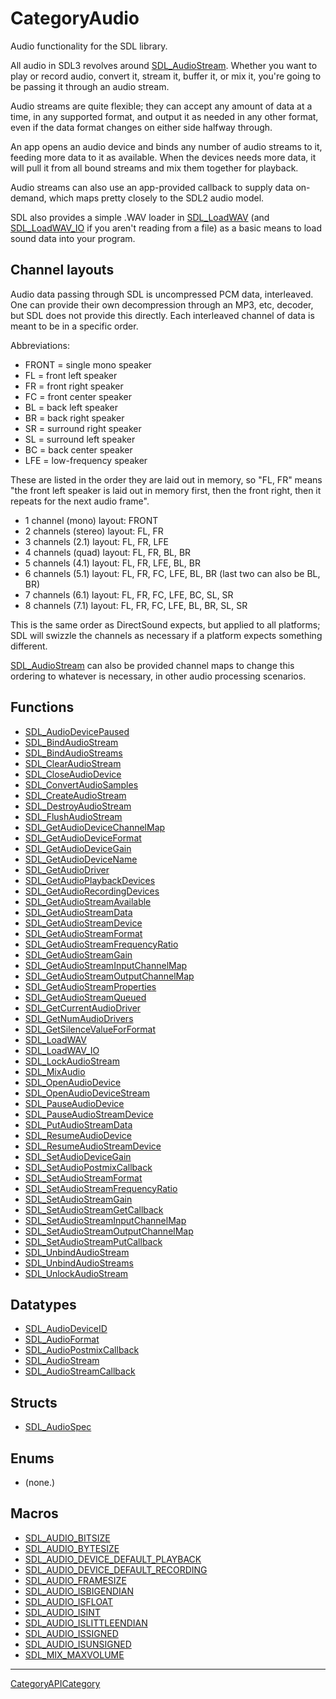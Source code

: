 # CategoryAudio

Audio functionality for the SDL library.

All audio in SDL3 revolves around [SDL_AudioStream](SDL_AudioStream).
Whether you want to play or record audio, convert it, stream it, buffer it,
or mix it, you're going to be passing it through an audio stream.

Audio streams are quite flexible; they can accept any amount of data at a
time, in any supported format, and output it as needed in any other format,
even if the data format changes on either side halfway through.

An app opens an audio device and binds any number of audio streams to it,
feeding more data to it as available. When the devices needs more data, it
will pull it from all bound streams and mix them together for playback.

Audio streams can also use an app-provided callback to supply data
on-demand, which maps pretty closely to the SDL2 audio model.

SDL also provides a simple .WAV loader in [SDL_LoadWAV](SDL_LoadWAV) (and
[SDL_LoadWAV_IO](SDL_LoadWAV_IO) if you aren't reading from a file) as a
basic means to load sound data into your program.

## Channel layouts

Audio data passing through SDL is uncompressed PCM data, interleaved. One
can provide their own decompression through an MP3, etc, decoder, but SDL
does not provide this directly. Each interleaved channel of data is meant
to be in a specific order.

Abbreviations:

- FRONT = single mono speaker
- FL = front left speaker
- FR = front right speaker
- FC = front center speaker
- BL = back left speaker
- BR = back right speaker
- SR = surround right speaker
- SL = surround left speaker
- BC = back center speaker
- LFE = low-frequency speaker

These are listed in the order they are laid out in memory, so "FL, FR"
means "the front left speaker is laid out in memory first, then the front
right, then it repeats for the next audio frame".

- 1 channel (mono) layout: FRONT
- 2 channels (stereo) layout: FL, FR
- 3 channels (2.1) layout: FL, FR, LFE
- 4 channels (quad) layout: FL, FR, BL, BR
- 5 channels (4.1) layout: FL, FR, LFE, BL, BR
- 6 channels (5.1) layout: FL, FR, FC, LFE, BL, BR (last two can also be
  BL, BR)
- 7 channels (6.1) layout: FL, FR, FC, LFE, BC, SL, SR
- 8 channels (7.1) layout: FL, FR, FC, LFE, BL, BR, SL, SR

This is the same order as DirectSound expects, but applied to all
platforms; SDL will swizzle the channels as necessary if a platform expects
something different.

[SDL_AudioStream](SDL_AudioStream) can also be provided channel maps to
change this ordering to whatever is necessary, in other audio processing
scenarios.

<!-- END CATEGORY DOCUMENTATION -->

## Functions

<!-- DO NOT HAND-EDIT CATEGORY LISTS, THEY ARE AUTOGENERATED AND WILL BE OVERWRITTEN, BASED ON TAGS IN INDIVIDUAL PAGE FOOTERS. EDIT THOSE INSTEAD. -->
<!-- BEGIN CATEGORY LIST: CategoryAudio, CategoryAPIFunction -->
- [SDL_AudioDevicePaused](SDL_AudioDevicePaused)
- [SDL_BindAudioStream](SDL_BindAudioStream)
- [SDL_BindAudioStreams](SDL_BindAudioStreams)
- [SDL_ClearAudioStream](SDL_ClearAudioStream)
- [SDL_CloseAudioDevice](SDL_CloseAudioDevice)
- [SDL_ConvertAudioSamples](SDL_ConvertAudioSamples)
- [SDL_CreateAudioStream](SDL_CreateAudioStream)
- [SDL_DestroyAudioStream](SDL_DestroyAudioStream)
- [SDL_FlushAudioStream](SDL_FlushAudioStream)
- [SDL_GetAudioDeviceChannelMap](SDL_GetAudioDeviceChannelMap)
- [SDL_GetAudioDeviceFormat](SDL_GetAudioDeviceFormat)
- [SDL_GetAudioDeviceGain](SDL_GetAudioDeviceGain)
- [SDL_GetAudioDeviceName](SDL_GetAudioDeviceName)
- [SDL_GetAudioDriver](SDL_GetAudioDriver)
- [SDL_GetAudioPlaybackDevices](SDL_GetAudioPlaybackDevices)
- [SDL_GetAudioRecordingDevices](SDL_GetAudioRecordingDevices)
- [SDL_GetAudioStreamAvailable](SDL_GetAudioStreamAvailable)
- [SDL_GetAudioStreamData](SDL_GetAudioStreamData)
- [SDL_GetAudioStreamDevice](SDL_GetAudioStreamDevice)
- [SDL_GetAudioStreamFormat](SDL_GetAudioStreamFormat)
- [SDL_GetAudioStreamFrequencyRatio](SDL_GetAudioStreamFrequencyRatio)
- [SDL_GetAudioStreamGain](SDL_GetAudioStreamGain)
- [SDL_GetAudioStreamInputChannelMap](SDL_GetAudioStreamInputChannelMap)
- [SDL_GetAudioStreamOutputChannelMap](SDL_GetAudioStreamOutputChannelMap)
- [SDL_GetAudioStreamProperties](SDL_GetAudioStreamProperties)
- [SDL_GetAudioStreamQueued](SDL_GetAudioStreamQueued)
- [SDL_GetCurrentAudioDriver](SDL_GetCurrentAudioDriver)
- [SDL_GetNumAudioDrivers](SDL_GetNumAudioDrivers)
- [SDL_GetSilenceValueForFormat](SDL_GetSilenceValueForFormat)
- [SDL_LoadWAV](SDL_LoadWAV)
- [SDL_LoadWAV_IO](SDL_LoadWAV_IO)
- [SDL_LockAudioStream](SDL_LockAudioStream)
- [SDL_MixAudio](SDL_MixAudio)
- [SDL_OpenAudioDevice](SDL_OpenAudioDevice)
- [SDL_OpenAudioDeviceStream](SDL_OpenAudioDeviceStream)
- [SDL_PauseAudioDevice](SDL_PauseAudioDevice)
- [SDL_PauseAudioStreamDevice](SDL_PauseAudioStreamDevice)
- [SDL_PutAudioStreamData](SDL_PutAudioStreamData)
- [SDL_ResumeAudioDevice](SDL_ResumeAudioDevice)
- [SDL_ResumeAudioStreamDevice](SDL_ResumeAudioStreamDevice)
- [SDL_SetAudioDeviceGain](SDL_SetAudioDeviceGain)
- [SDL_SetAudioPostmixCallback](SDL_SetAudioPostmixCallback)
- [SDL_SetAudioStreamFormat](SDL_SetAudioStreamFormat)
- [SDL_SetAudioStreamFrequencyRatio](SDL_SetAudioStreamFrequencyRatio)
- [SDL_SetAudioStreamGain](SDL_SetAudioStreamGain)
- [SDL_SetAudioStreamGetCallback](SDL_SetAudioStreamGetCallback)
- [SDL_SetAudioStreamInputChannelMap](SDL_SetAudioStreamInputChannelMap)
- [SDL_SetAudioStreamOutputChannelMap](SDL_SetAudioStreamOutputChannelMap)
- [SDL_SetAudioStreamPutCallback](SDL_SetAudioStreamPutCallback)
- [SDL_UnbindAudioStream](SDL_UnbindAudioStream)
- [SDL_UnbindAudioStreams](SDL_UnbindAudioStreams)
- [SDL_UnlockAudioStream](SDL_UnlockAudioStream)
<!-- END CATEGORY LIST -->

## Datatypes

<!-- DO NOT HAND-EDIT CATEGORY LISTS, THEY ARE AUTOGENERATED AND WILL BE OVERWRITTEN, BASED ON TAGS IN INDIVIDUAL PAGE FOOTERS. EDIT THOSE INSTEAD. -->
<!-- BEGIN CATEGORY LIST: CategoryAudio, CategoryAPIDatatype -->
- [SDL_AudioDeviceID](SDL_AudioDeviceID)
- [SDL_AudioFormat](SDL_AudioFormat)
- [SDL_AudioPostmixCallback](SDL_AudioPostmixCallback)
- [SDL_AudioStream](SDL_AudioStream)
- [SDL_AudioStreamCallback](SDL_AudioStreamCallback)
<!-- END CATEGORY LIST -->

## Structs

<!-- DO NOT HAND-EDIT CATEGORY LISTS, THEY ARE AUTOGENERATED AND WILL BE OVERWRITTEN, BASED ON TAGS IN INDIVIDUAL PAGE FOOTERS. EDIT THOSE INSTEAD. -->
<!-- BEGIN CATEGORY LIST: CategoryAudio, CategoryAPIStruct -->
- [SDL_AudioSpec](SDL_AudioSpec)
<!-- END CATEGORY LIST -->

## Enums

<!-- DO NOT HAND-EDIT CATEGORY LISTS, THEY ARE AUTOGENERATED AND WILL BE OVERWRITTEN, BASED ON TAGS IN INDIVIDUAL PAGE FOOTERS. EDIT THOSE INSTEAD. -->
<!-- BEGIN CATEGORY LIST: CategoryAudio, CategoryAPIEnum -->
- (none.)
<!-- END CATEGORY LIST -->

## Macros

<!-- DO NOT HAND-EDIT CATEGORY LISTS, THEY ARE AUTOGENERATED AND WILL BE OVERWRITTEN, BASED ON TAGS IN INDIVIDUAL PAGE FOOTERS. EDIT THOSE INSTEAD. -->
<!-- BEGIN CATEGORY LIST: CategoryAudio, CategoryAPIMacro -->
- [SDL_AUDIO_BITSIZE](SDL_AUDIO_BITSIZE)
- [SDL_AUDIO_BYTESIZE](SDL_AUDIO_BYTESIZE)
- [SDL_AUDIO_DEVICE_DEFAULT_PLAYBACK](SDL_AUDIO_DEVICE_DEFAULT_PLAYBACK)
- [SDL_AUDIO_DEVICE_DEFAULT_RECORDING](SDL_AUDIO_DEVICE_DEFAULT_RECORDING)
- [SDL_AUDIO_FRAMESIZE](SDL_AUDIO_FRAMESIZE)
- [SDL_AUDIO_ISBIGENDIAN](SDL_AUDIO_ISBIGENDIAN)
- [SDL_AUDIO_ISFLOAT](SDL_AUDIO_ISFLOAT)
- [SDL_AUDIO_ISINT](SDL_AUDIO_ISINT)
- [SDL_AUDIO_ISLITTLEENDIAN](SDL_AUDIO_ISLITTLEENDIAN)
- [SDL_AUDIO_ISSIGNED](SDL_AUDIO_ISSIGNED)
- [SDL_AUDIO_ISUNSIGNED](SDL_AUDIO_ISUNSIGNED)
- [SDL_MIX_MAXVOLUME](SDL_MIX_MAXVOLUME)
<!-- END CATEGORY LIST -->

----
[CategoryAPICategory](CategoryAPICategory)

